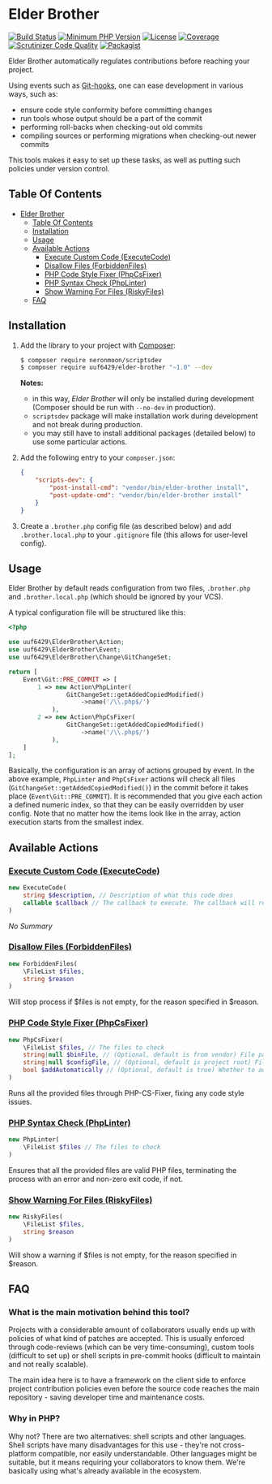 # Elder Brother

[![Build Status](https://travis-ci.org/uuf6429/elder-brother.svg?branch=master)](https://travis-ci.org/uuf6429/elder-brother)
[![Minimum PHP Version](https://img.shields.io/badge/php-%3E%3D%205.5-8892BF.svg)](https://php.net/)
[![License](https://img.shields.io/badge/license-MIT-blue.svg)](https://raw.githubusercontent.com/uuf6429/elder-brother/master/LICENSE)
[![Coverage](https://codecov.io/gh/uuf6429/elder-brother/branch/master/graph/badge.svg?token=Bu2nK2Kq77)](https://codecov.io/github/uuf6429/elder-brother?branch=master)
[![Scrutinizer Code Quality](https://scrutinizer-ci.com/g/uuf6429/elder-brother/badges/quality-score.png?b=master)](https://scrutinizer-ci.com/g/uuf6429/elder-brother/?branch=master)
[![Packagist](https://img.shields.io/packagist/v/uuf6429/ElderBrother.svg)](https://packagist.org/packages/uuf6429/ElderBrother)

Elder Brother automatically regulates contributions before reaching your project.

Using events such as [Git-hooks](http://githooks.com/), one can ease development in various ways, such as:
- ensure code style conformity before committing changes
- run tools whose output should be a part of the commit
- performing roll-backs when checking-out old commits
- compiling sources or performing migrations when checking-out newer commits

This tools makes it easy to set up these tasks, as well as putting such policies under version control.

## Table Of Contents

- [Elder Brother](#elder-brother)
  - [Table Of Contents](#table-of-contents)
  - [Installation](#installation)
  - [Usage](#usage)
  - [Available Actions](#available-actions)
    - [Execute Custom Code (ExecuteCode)](#execute-custom-code-executecode)
    - [Disallow Files (ForbiddenFiles)](#disallow-files-forbiddenfiles)
    - [PHP Code Style Fixer (PhpCsFixer)](#php-code-style-fixer-phpcsfixer)
    - [PHP Syntax Check (PhpLinter)](#php-syntax-check-phplinter)
    - [Show Warning For Files (RiskyFiles)](#show-warning-for-files-riskyfiles)
  - [FAQ](#faq)

## Installation

1. Add the library to your project with [Composer](https://getcomposer.org/):
   ```bash
   $ composer require neronmoon/scriptsdev
   $ composer require uuf6429/elder-brother "~1.0" --dev
   ```
   **Notes:**
   - in this way, *Elder Brother* will only be installed during development (Composer should be run with `--no-dev` in production).
   - `scriptsdev` package will make installation work during development and not break during production.
   - you may still have to install additional packages (detailed below) to use some particular actions.

2. Add the following entry to your `composer.json`:
   ```json
   {
       "scripts-dev": {
           "post-install-cmd": "vendor/bin/elder-brother install",
           "post-update-cmd": "vendor/bin/elder-brother install"
       }
   }
   ```
   
3. Create a `.brother.php` config file (as described below) and add `.brother.local.php` to your `.gitignore` file (this allows for user-level config).

## Usage

Elder Brother by default reads configuration from two files, `.brother.php` and `.brother.local.php` (which should be ignored by your VCS).

A typical configuration file will be structured like this:
```php
<?php

use uuf6429\ElderBrother\Action;
use uuf6429\ElderBrother\Event;
use uuf6429\ElderBrother\Change\GitChangeSet;

return [
    Event\Git::PRE_COMMIT => [
        1 => new Action\PhpLinter(
                GitChangeSet::getAddedCopiedModified()
                    ->name('/\\.php$/')
            ),
        2 => new Action\PhpCsFixer(
                GitChangeSet::getAddedCopiedModified()
                    ->name('/\\.php$/')
            ),
    ]
];
```
Basically, the configuration is an array of actions grouped by event.
In the above example, `PhpLinter` and `PhpCsFixer` actions will check all files (`GitChangeSet::getAddedCopiedModified()`) in the commit before it takes place (`Event\Git::PRE_COMMIT`).
It is recommended that you give each action a defined numeric index, so that they can be easily overridden by user config.
Note that no matter how the items look like in the array, action execution starts from the smallest index.

## Available Actions

### [Execute Custom Code (ExecuteCode)](https://github.com/uuf6429/elder-brother/blob/master/src/ElderBrother/Action/ExecuteCode.php)

```php
new ExecuteCode(
    string $description, // Description of what this code does
    callable $callback // The callback to execute. The callback will receive $config, $input and $output as parameters
)
```
*No Summary*

### [Disallow Files (ForbiddenFiles)](https://github.com/uuf6429/elder-brother/blob/master/src/ElderBrother/Action/ForbiddenFiles.php)

```php
new ForbiddenFiles(
    \FileList $files,
    string $reason
)
```
Will stop process if $files is not empty, for the reason specified in $reason.

### [PHP Code Style Fixer (PhpCsFixer)](https://github.com/uuf6429/elder-brother/blob/master/src/ElderBrother/Action/PhpCsFixer.php)

```php
new PhpCsFixer(
    \FileList $files, // The files to check
    string|null $binFile, // (Optional, default is from vendor) File path to PHP-CS-Fixer binary
    string|null $configFile, // (Optional, default is project root) File path to PHP-CS-Fixer config
    bool $addAutomatically // (Optional, default is true) Whether to add modified files to commit or not
)
```
Runs all the provided files through PHP-CS-Fixer, fixing any code style issues.

### [PHP Syntax Check (PhpLinter)](https://github.com/uuf6429/elder-brother/blob/master/src/ElderBrother/Action/PhpLinter.php)

```php
new PhpLinter(
    \FileList $files // The files to check
)
```
Ensures that all the provided files are valid PHP files, terminating the
process with an error and non-zero exit code, if not.

### [Show Warning For Files (RiskyFiles)](https://github.com/uuf6429/elder-brother/blob/master/src/ElderBrother/Action/RiskyFiles.php)

```php
new RiskyFiles(
    \FileList $files,
    string $reason
)
```
Will show a warning if $files is not empty, for the reason specified in $reason.


## FAQ

### What is the main motivation behind this tool?

Projects with a considerable amount of collaborators usually ends up with policies of what kind of patches are accepted.
This is usually enforced through code-reviews (which can be very time-consuming), custom tools (difficult to set up) or shell scripts in pre-commit hooks (difficult to maintain and not really scalable).

The main idea here is to have a framework on the client side to enforce project contribution policies even before the source code reaches the main repository - saving developer time and maintenance costs.

### Why in PHP?

Why not? There are two alternatives: shell scripts and other languages.
Shell scripts have many disadvantages for this use - they're not cross-platform compatible, nor easily understandable.
Other languages might be suitable, but it means requiring your collaborators to know them.
We're basically using what's already available in the ecosystem.
